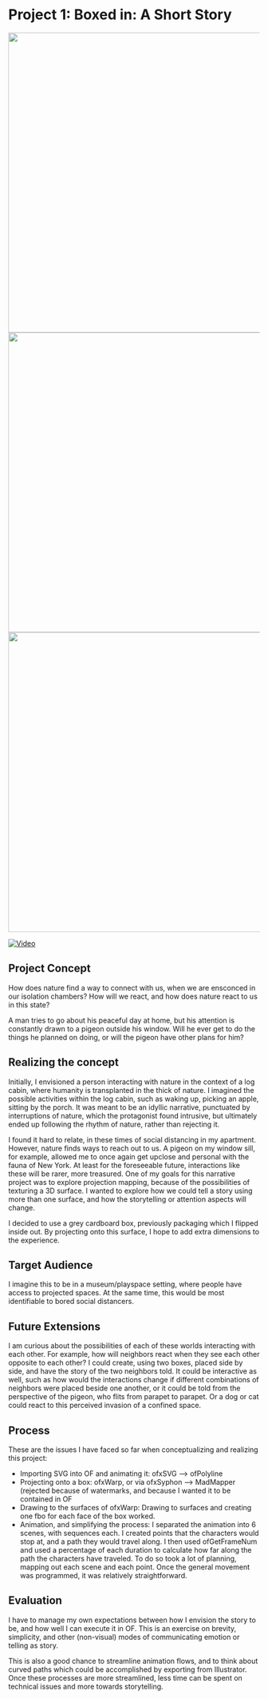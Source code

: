# Project 1: Boxed in: A Short Story #

<img src="https://github.com/sycrus/openframeworks/blob/master/Project_1/img/still4.jpg?raw=true" width=600> <br>
<img src="https://github.com/sycrus/openframeworks/blob/master/Project_1/img/still5.jpg?raw=true" width=600> <br>
<img src="https://github.com/sycrus/openframeworks/blob/master/Project_1/img/still6.jpg?raw=true" width=600> <br>

[![Video](http://img.youtube.com/vi/-obwAIszi1Y/0.jpg)](https://www.youtube.com/watch?v=-obwAIszi1Y "Video") <br>

## Project Concept ##
How does nature find a way to connect with us, when we are ensconced in our isolation chambers? 
How will we react, and how does nature react to us in this state?

A man tries to go about his peaceful day at home, but his attention is constantly drawn to a pigeon outside his window. Will he ever get to do the things he planned on doing, or will the pigeon have other plans for him?

## Realizing the concept ##
Initially, I envisioned a person interacting with nature in the context of a log cabin, where humanity is transplanted in the thick of nature. I imagined the possible activities within the log cabin, such as waking up, picking an apple, sitting by the porch. It was meant to be an idyllic narrative, punctuated by interruptions of nature, which the protagonist found intrusive, but ultimately ended up following the rhythm of nature, rather than rejecting it.

I found it hard to relate, in these times of social distancing in my apartment. However, nature finds ways to reach out to us. A pigeon on my window sill, for example, allowed me to once again get upclose and personal with the fauna of New York. At least for the foreseeable future, interactions like these will be rarer, more treasured.
One of my goals for this narrative project was to explore projection mapping, because of the possibilities of texturing a 3D surface. I wanted to explore how we could tell a story using more than one surface, and how the storytelling or attention aspects will change.

I decided to use a grey cardboard box, previously packaging which I flipped inside out. By projecting onto this surface, I hope to add extra dimensions to the experience.

## Target Audience ##
I imagine this to be in a museum/playspace setting, where people have access to projected spaces. At the same time, this would be most identifiable to bored social distancers.

## Future Extensions ##
I am curious about the possibilities of each of these worlds interacting with each other. For example, how will neighbors react when they see each other opposite to each other? I could create, using two boxes, placed side by side, and have the story of the two neighbors told. It could be interactive as well, such as how would the interactions change if different combinations of neighbors were placed beside one another, or it could be told from the perspective of the pigeon, who flits from parapet to parapet. Or a dog or cat could react to this perceived invasion of a confined space.

## Process ##
These are the issues I have faced so far when conceptualizing and realizing this project:
- Importing SVG into OF and animating it: ofxSVG --> ofPolyline
- Projecting onto a box: ofxWarp, or via ofxSyphon --> MadMapper (rejected because of watermarks, and because I wanted it to be contained in OF
- Drawing to the surfaces of ofxWarp: Drawing to surfaces and creating one fbo for each face of the box worked.
- Animation, and simplifying the process: I separated the animation into 6 scenes, with sequences each. I created points that the characters would stop at, and a path they would travel along. I then used ofGetFrameNum and used a percentage of each duration to calculate how far along the path the characters have traveled. To do so took a lot of planning, mapping out each scene and each point. Once the general movement was programmed, it was relatively straightforward.

## Evaluation ##
I have to manage my own expectations between how I envision the story to be, and how well I can execute it in OF. This is an exercise on brevity, simplicity, and other (non-visual) modes of communicating emotion or telling as story.

This is also a good chance to streamline animation flows, and to think about curved paths which could be accomplished by exporting from Illustrator. Once these processes are more streamlined, less time can be spent on technical issues and more towards storytelling.

